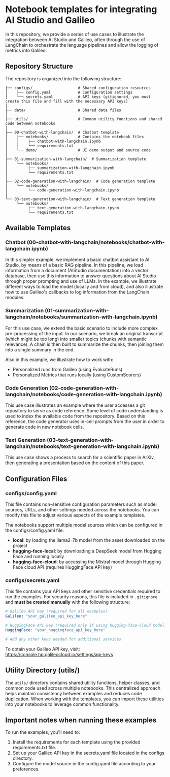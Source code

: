 # Notebook templates for integrating AI Studio and Galileo

In this repository, we provide a series of use cases to illustrate the integration between AI Studio and Galileo, often through the use of LangChain to orchestrate the language pipelines and allow the logging of metrics into Galileo.

## Repository Structure

The repository is organized into the following structure:

```
├── configs/                    # Shared configuration resources
│    ├── config.yaml            # Configuration settings
│    └── secrets.yaml           # API keys (gitignored, you must create this file and fill with the necessary API keys)
│
├── data/                       # Shared data files
│
├── utils/                      # Common utility functions and shared code between notebooks
│
├── 00-chatbot-with-langchain/  # Chatbot template
│    ├── notebooks/             # Contains the notebook files
│    │    ├── chatbot-with-langchain.ipynb
│    │    └── requirements.txt
│    └── demo/                  # UI demo output and source code
│
├── 01-summarization-with-langchain/  # Summarization template
│    └── notebooks/
│         ├── summarization-with-langchain.ipynb
│         └── requirements.txt
│
├── 02-code-generation-with-langchain/  # Code generation template
│    └── notebooks/
│         └── code-generation-with-langchain.ipynb
│
└── 03-text-generation-with-langchain/  # Text generation template
     └── notebooks/
          ├── text-generation-with-langchain.ipynb
          └── requirements.txt
```

## Available Templates

### Chatbot (00-chatbot-with-langchain/notebooks/chatbot-with-langchain.ipynb)

In this simpler example, we implement a basic chatbot assistant to AI Studio, by means of a basic RAG pipeline. In this pipeline, we load information from a document (AIStudio documentation) into a vector database, then use this information to answer questions about AI Studio through proper prompting and use of LLMs. In the example, we illustrate different ways to load the model (locally and from cloud), and also illustrate how to use Galileo's callbacks to log information from the LangChain modules.

### Summarization (01-summarization-with-langchain/notebooks/summarization-with-langchain.ipynb)

For this use case, we extend the basic scenario to include more complex pre-processing of the input. In our scenario, we break an original transcript (which might be too long) into smaller topics (chunks with semantic relevance). A chain is then built to summarize the chunks, then joining them into a single summary in the end.

Also in this example, we illustrate how to work with:
* Personalized runs from Galileo (using EvaluateRuns)
* Personalized Metrics that runs locally (using CustomScorers)

### Code Generation (02-code-generation-with-langchain/notebooks/code-generation-with-langchain.ipynb)

This use case illustrates an example where the user accesses a git repository to serve as code reference. Some level of code understanding is used to index the available code from the repository. Based on this reference, the code generator uses in-cell prompts from the user in order to generate code in new notebook cells.

### Text Generation (03-text-generation-with-langchain/notebooks/text-generation-with-langchain.ipynb)

This use case shows a process to search for a scientific paper in ArXiv, then generating a presentation based on the content of this paper.

## Configuration Files

### configs/config.yaml
This file contains non-sensitive configuration parameters such as model sources, URLs, and other settings needed across the notebooks. You can modify this file to adjust various aspects of the example templates.

The notebooks support multiple model sources which can be configured in the configs/config.yaml file:

- **local**: by loading the llama2-7b model from the asset downloaded on the project
- **hugging-face-local**: by downloading a DeepSeek model from Hugging Face and running locally
- **hugging-face-cloud**: by accessing the Mistral model through Hugging Face cloud API (requires HuggingFace API key)

### configs/secrets.yaml
This file contains your API keys and other sensitive credentials required to run the examples. For security reasons, this file is included in `.gitignore` and **must be created manually** with the following structure:

```yaml
# Galileo API key (required for all examples)
Galileo: "your_galileo_api_key_here"

# HuggingFace API key (required only if using hugging-face-cloud model source)
HuggingFace: "your_huggingface_api_key_here"

# Add any other keys needed for additional services
```

To obtain your Galileo API key, visit: https://console.hp.galileocloud.io/settings/api-keys

## Utility Directory (utils/)

The `utils/` directory contains shared utility functions, helper classes, and common code used across multiple notebooks. This centralized approach helps maintain consistency between examples and reduces code duplication. When working with the templates, you can import these utilities into your notebooks to leverage common functionality.

## Important notes when running these examples

To run the examples, you'll need to:

1. Install the requirements for each template using the provided requirements.txt file.
2. Set up your Galileo API key in the secrets.yaml file located in the configs directory.
3. Configure the model source in the config.yaml file according to your preferences.